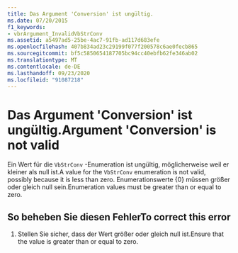```yaml
---
title: Das Argument 'Conversion' ist ungültig.
ms.date: 07/20/2015
f1_keywords:
- vbrArgument_InvalidVbStrConv
ms.assetid: a5497ad5-25be-4ac7-91fb-ad117d683efe
ms.openlocfilehash: 407b834ad23c29199f077f200578c6ae0fecb865
ms.sourcegitcommit: bf5c5850654187705bc94cc40ebfb62fe346ab02
ms.translationtype: MT
ms.contentlocale: de-DE
ms.lasthandoff: 09/23/2020
ms.locfileid: "91087218"
---
```

# <a name="argument-conversion-is-not-valid"></a><span data-ttu-id="73d9f-102">Das Argument 'Conversion' ist ungültig.</span><span class="sxs-lookup"><span data-stu-id="73d9f-102">Argument 'Conversion' is not valid</span></span>

<span data-ttu-id="73d9f-103">Ein Wert für die `VbStrConv` -Enumeration ist ungültig, möglicherweise weil er kleiner als null ist.</span><span class="sxs-lookup"><span data-stu-id="73d9f-103">A value for the `VbStrConv` enumeration is not valid, possibly because it is less than zero.</span></span> <span data-ttu-id="73d9f-104">Enumerationswerte {0} müssen größer oder gleich null sein.</span><span class="sxs-lookup"><span data-stu-id="73d9f-104">Enumeration values must be greater than or equal to zero.</span></span>  
  
## <a name="to-correct-this-error"></a><span data-ttu-id="73d9f-105">So beheben Sie diesen Fehler</span><span class="sxs-lookup"><span data-stu-id="73d9f-105">To correct this error</span></span>  
  
1. <span data-ttu-id="73d9f-106">Stellen Sie sicher, dass der Wert größer oder gleich null ist.</span><span class="sxs-lookup"><span data-stu-id="73d9f-106">Ensure that the value is greater than or equal to zero.</span></span>
